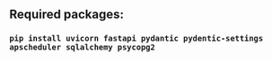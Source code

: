 ## Required packages:
### `pip install uvicorn fastapi pydantic pydentic-settings apscheduler sqlalchemy psycopg2`